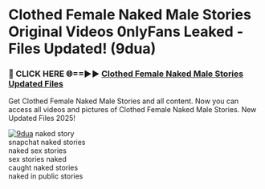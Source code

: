 # Clothed Female Naked Male Stories Original Videos 0nlyFans Leaked - Files Updated! (9dua)

<h3>🔴 CLICK HERE 🌐==►► <a href="https://tinyurl.com/yckcrads" rel="nofollow">Clothed Female Naked Male Stories Updated Files</a></h3>

Get Clothed Female Naked Male Stories and all content. Now you can access all videos and pictures of Clothed Female Naked Male Stories. New Updated Files 2025!

[![9dua](https://i.imgur.com/hpKpOFt.gif)](https://tinyurl.com/yckcrads)
naked story<br>
snapchat naked stories<br>
naked sex stories<br>
sex stories naked<br>
caught naked stories<br>
naked in public stories